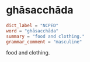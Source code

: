 # ghāsacchāda

``` toml
dict_label = "NCPED"
word = "ghāsacchāda"
summary = "food and clothing."
grammar_comment = "masculine"
```

food and clothing.

